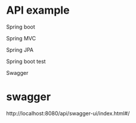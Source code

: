 # API example

<p>Spring boot</p>
<p>Spring MVC</p>
<p>Spring JPA</p>
<p>Spring boot test</p>
<p>Swagger</p>

# swagger
http://localhost:8080/api/swagger-ui/index.html#/
